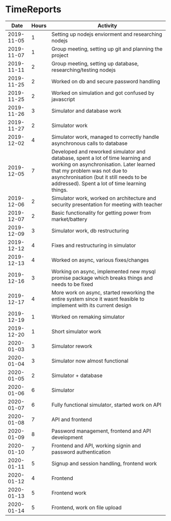 # TimeReports

| Date  |      Hours    | Activity                                       |
| ----------- | ------- |------------------------------------------------
|2019-11-05|1|Setting up nodejs enviorment and researching nodejs|
|2019-11-07|1|Group meeting, setting up git and planning the project|
|2019-11-11|2|Group meeting, setting up database, researching/testing nodejs|
|2019-11-25|2|Worked on db and secure password handling|
|2019-11-25|2|Worked on simulation and got confused by javascript|
|2019-11-26|3|Simulator and database work|
|2019-11-27|2|Simulator work|
|2019-12-02|4|Simulator work, managed to correctly handle asynchronous calls to database|
|2019-12-05|7|Developed and reworked simulator and database, spent a lot of time learning and working on asynchronisation. Later learned that my problem was not due to asynchronisation (but it still needs to be addressed). Spent a lot of time learning things.|
|2019-12-06|2|Simulator work, worked on architecture and security presentation for meeting with teacher|
|2019-12-07|2|Basic functionality for getting power from market/battery|
|2019-12-09|3|Simulator work, db restructuring|
|2019-12-12|4|Fixes and restructuring in simulator|
|2019-12-13|4|Worked on async, various fixes/changes|
|2019-12-16|3|Working on async, implemented new mysql promise package which breaks things and needs to be fixed|
|2019-12-17|4|More work on async, started reworking the entire system since it wasnt feasible to implement with its current design|
|2019-12-19|1|Worked on remaking simulator|
|2019-12-20|1|Short simulator work|
|2020-01-03|3|Simulator rework|
|2020-01-04|3|Simulator now almost functional|
|2020-01-05|2|Simulator + database|
|2020-01-06|6|Simulator|
|2020-01-07|6|Fully functional simulator, started work on API|
|2020-01-08|7|API and frontend|
|2020-01-09|8|Password management, frontend and API development|
|2020-01-10|7|Frontend and API, working signin and password authentication|
|2020-01-11|5|Signup and session handling, frontend work|
|2020-01-12|4|Frontend|
|2020-01-13|5|Frontend work|
|2020-01-14|5|Frontend, work on file upload|
